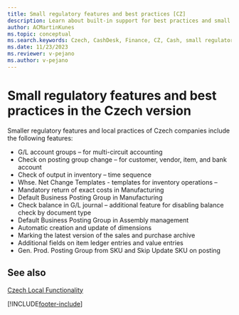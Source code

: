 ```yaml
---
title: Small regulatory features and best practices [CZ]
description: Learn about built-in support for best practices and small regulatory features in the Czech version of Business Central.
author: ACMartinKunes
ms.topic: conceptual
ms.search.keywords: Czech, CashDesk, Finance, CZ, Cash, small regulatory features, best practices
ms.date: 11/23/2023
ms.reviewer: v-pejano
ms.author: v-pejano
---
```


# Small regulatory features and best practices in the Czech version

Smaller regulatory features and local practices of Czech companies include the following features:
- G/L account groups – for multi-circuit accounting
- Check on posting group change – for customer, vendor, item, and bank account
- Check of output in inventory – time sequence
- Whse. Net Change Templates - templates for inventory operations –
- Mandatory return of exact costs in Manufacturing
- Default Business Posting Group in Manufacturing
- Check balance in G/L journal – additional feature for disabling balance check by document type
- Default Business Posting Group in Assembly management
- Automatic creation and update of dimensions
- Marking the latest version of the sales and purchase archive
- Additional fields on item ledger entries and value entries
- Gen. Prod. Posting Group from SKU and Skip Update SKU on posting

## See also
[Czech Local Functionality](czech-local-functionality.md)  


[!INCLUDE[footer-include](../../includes/footer-banner.md)]